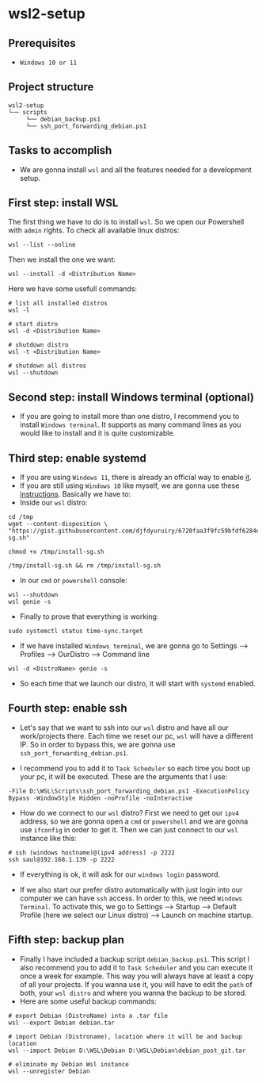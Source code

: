 # wsl2-setup
## Prerequisites
* `Windows 10 or 11`

## Project structure
```
wsl2-setup 
└── scripts
     └── debian_backup.ps1
     └── ssh_port_forwarding_debian.ps1
```
## Tasks to accomplish
- We are gonna install `wsl` and all the features needed for a development setup.

## First step: install WSL
The first thing we have to do is to install `wsl`. So we open our Powershell with `admin` rights. To check all available linux distros:
````
wsl --list --online
````
Then we install the one we want:
````
wsl --install -d <Distribution Name>
````
Here we have some usefull commands:
````
# list all installed distros
wsl -l

# start distro
wsl -d <Distribution Name>

# shutdown distro
wsl -t <Distribution Name>

# shutdown all distros
wsl --shutdown
````

## Second step: install Windows terminal (optional)
- If you are going to install more than one distro, I recommend you to install `Windows terminal`. It supports as many command lines as you would like to install and it is quite customizable.

## Third step: enable systemd
- If you are using `Windows 11`, there is already an official way to enable [it](https://devblogs.microsoft.com/commandline/systemd-support-is-now-available-in-wsl/). 
- If you are still using `Windows 10` like myself, we are gonna use these [instructions](https://gist.github.com/djfdyuruiry/6720faa3f9fc59bfdf6284ee1f41f950). Basically we have to:
- Inside our `wsl` distro:
````
cd /tmp
wget --content-disposition \  "https://gist.githubusercontent.com/djfdyuruiry/6720faa3f9fc59bfdf6284ee1f41f950/raw/952347f805045ba0e6ef7868b18f4a9a8dd2e47a/install-sg.sh"

chmod +x /tmp/install-sg.sh

/tmp/install-sg.sh && rm /tmp/install-sg.sh
````
- In our `cmd` or `powershell` console:
````
wsl --shutdown
wsl genie -s
````
- Finally to prove that everything is working:
````
sudo systemctl status time-sync.target
````
- If we have installed `Windows terminal`, we are gonna go to Settings --> Profiles --> OurDistro --> Command line 
````
wsl -d <DistroName> genie -s
````
- So each time that we launch our distro, it will start with `systemd` enabled.


## Fourth step: enable ssh
- Let's say that we want to ssh into our `wsl` distro and have all our work/projects there. Each time we reset our pc, `wsl` will have a different IP. So in order to bypass this, we are gonna use `ssh_port_forwarding_debian.ps1`. 

- I recommend you to add it to `Task Scheduler` so each time you boot up your pc, it will be executed. These are the arguments that I use:
````
-File D:\WSL\Scripts\ssh_port_forwarding_debian.ps1 -ExecutionPolicy Bypass -WindowStyle Hidden -noProfile -noInteractive
````

- How do we connect to our `wsl` distro? First we need to get our `ipv4` address, so we are gonna open a `cmd` or `powershell` and we are gonna use `ifconfig` in order to get it. Then we can just connect to our `wsl` instance like this:
````
# ssh (windows hostname)@(ipv4 address) -p 2222 
ssh saul@192.168.1.139 -p 2222
````
- If everything is ok, it will ask for our `windows login` password.

- If we also start our prefer distro automatically with just login into our computer we can have `ssh` access. In order to this, we need `Windows Terminal`. To activate this, we go to Settings --> Startup --> Default Profile (here we select our Linux distro) --> Launch on machine startup.

## Fifth step: backup plan
- Finally I have included a backup script `debian_backup.ps1`. This script I also recommend you to add it to `Task Scheduler` and you can execute it once a week for example. This way you will always have at least a copy of all your projects. If you wanna use it, you will have to edit the `path` of both, your `wsl distro` and where you wanna the backup to be stored.
- Here are some useful backup commands:
````
# export Debian (DistroName) into a .tar file
wsl --export Debian debian.tar

# import Debian (Distroname), location where it will be and backup location
wsl --import Debian D:\WSL\Debian D:\WSL\Debian\debian_post_git.tar

# eliminate my Debian Wsl instance
wsl --unregister Debian
````
